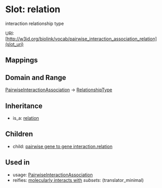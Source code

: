 # Slot: relation


interaction relationship type

URI: [http://w3id.org/biolink/vocab/pairwise_interaction_association_relation](slot_uri)
## Mappings

## Domain and Range

[PairwiseInteractionAssociation](PairwiseInteractionAssociation.md) -> [RelationshipType](RelationshipType.md)
## Inheritance

 *  is_a: [relation](relation.md)
## Children

 *  child: [pairwise gene to gene interaction.relation](pairwise_gene_to_gene_interaction_relation.md)
## Used in

 *  usage: [PairwiseInteractionAssociation](PairwiseInteractionAssociation.md)
 *  reifies: [molecularly interacts with](molecularly_interacts_with.md) *subsets*: (translator_minimal)
